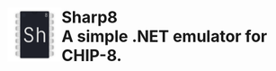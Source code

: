<div>
  <img align="left" src="/Branding/sharp8_logo.png" width="96" height="96"/>
  <h1>
    Sharp8
    <br>
    A simple .NET emulator for CHIP-8.
  </h1>
</div>
